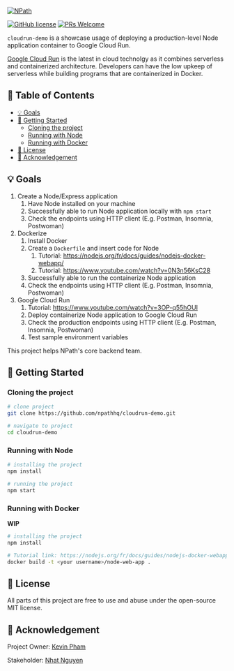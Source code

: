 [![NPath](https://i.imgur.com/eu7pgjZ.png)](https://npath.io)

[![GitHub license](https://img.shields.io/badge/license-MIT-blue.svg)](./LICENSE) [![PRs Welcome](https://img.shields.io/badge/PRs-welcome-brightgreen.svg)](https://github.com/npathhq/cloudrun-demo/pulls)

`cloudrun-demo` is a showcase usage of deploying a production-level Node application container to Google Cloud Run.

[Google Cloud Run](https://cloud.google.com/run) is the latest in cloud technolgy as it combines serverless and containerized architecture. Developers can have the low upkeep of serverless while building programs that are containerized in Docker.


## 📖 Table of Contents

* [💡 Goals](#-goals)
* [🚀 Getting Started](#-getting-started)
  * [Cloning the project](#cloning-the-project)
  * [Running with Node](#running-with-node)
  * [Running with Docker](#running-with-docker)
* [📄 License](#-license)
* [🎩 Acknowledgement](#-acknowledgement)


## 💡 Goals

1. Create a Node/Express application
    1. Have Node installed on your machine
    2. Successfully able to run Node application locally with `npm start`
    3. Check the endpoints using HTTP client (E.g. Postman, Insomnia, Postwoman)
2. Dockerize
    1. Install Docker
    2. Create a `Dockerfile` and insert code for Node
        1. Tutorial: https://nodejs.org/fr/docs/guides/nodejs-docker-webapp/
        2. Tutorial: https://www.youtube.com/watch?v=0N3n56KsC28
    3. Successfully able to run the containerize Node application
    4. Check the endpoints using HTTP client (E.g. Postman, Insomnia, Postwoman)
3. Google Cloud Run
    1. Tutorial: https://www.youtube.com/watch?v=3OP-q55hOUI
    2. Deploy containerize Node application to Google Cloud Run
    3. Check the production endpoints using HTTP client (E.g. Postman, Insomnia, Postwoman)
    4. Test sample environment variables

This project helps NPath's core backend team.


## 🚀 Getting Started

### Cloning the project

```bash
# clone project
git clone https://github.com/npathhq/cloudrun-demo.git

# navigate to project
cd cloudrun-demo
```

### Running with Node

```bash
# installing the project
npm install

# running the project
npm start
```


### Running with Docker

**WIP**

```bash
# installing the project
npm install

# Tutorial link: https://nodejs.org/fr/docs/guides/nodejs-docker-webapp/
docker build -t <your username>/node-web-app .
```


## 📄 License

All parts of this project are free to use and abuse under the open-source MIT license.


## 🎩 Acknowledgement

Project Owner: [Kevin Pham](https://github.com/phamkevinT)

Stakeholder: [Nhat Nguyen](https://github.com/nguyen-nhat)
